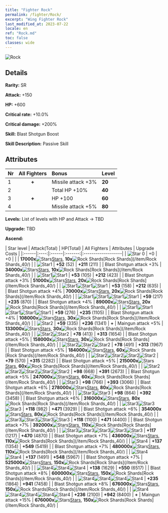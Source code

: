 ```yaml
---
title: "Fighter Rock"
permalink: /fighter/Rock/
excerpt: "Wing Fighter Rock"
last_modified_at: 2023-07-22
locale: en
ref: "Rock.md"
toc: false
classes: wide
---
```



 ![Rock](/images/ship/fj_img12.png)

## Details

 **Rarity:** SR 

 **Attack:** +150

 **HP:** +600

 **Critical rate:** +10.0%

 **Critical damage:** +200%

 **Skill:** Blast Shotgun Boost

 **Skill Description:**  Passive Skill

## Attributes

  |  Nr | All Fighters | Bonus | Level |
  |:----|:-------------:|:--------------------|:--------|
  | 1  | **+**  | Missile attack +3%  | **20** |
  | 2  |   | Total HP +10%  | **40** |
  | 3  | **+**  | HP +100  | **60** |
  | 4  |   | Missile attack +5%  | **80** |


 **Levels:**  List of levels with HP and Attack -> TBD

 **Upgrade:**  TBD

 **Ascend:**  

  |  Star level | Attack(Total) | HP(Total) | All Fighters | Attributes | Upgrade Costs |
  |:------|:----:|:------|:-------:|:-------------------|
  | ![Star 0](/images/s0.png)  | +0  | +0  |  |    | **17000x**![Stars](/images/item/Stars_p.png)[Stars](/item/Stars_2/), **10x**![Rock Shards](/images/item/Rock_Shards_p.png)[Rock Shards](/item/Rock Shards_40/) |
  | ![Star1](/images/s1.png)  | **+52** (52)  | **+211** (211)  |   | Blast Shotgun attack +3%  | **34000x**![Stars](/images/item/Stars_p.png)[Stars](/item/Stars_2/), **10x**![Rock Shards](/images/item/Rock_Shards_p.png)[Rock Shards](/item/Rock Shards_40/) |
  | ![Star1](/images/s1.png)![Star1](/images/s1.png)  | **+53** (105)  | **+212** (423)  |   | Blast Shotgun attack +3%  | **51000x**![Stars](/images/item/Stars_p.png)[Stars](/item/Stars_2/), **20x**![Rock Shards](/images/item/Rock_Shards_p.png)[Rock Shards](/item/Rock Shards_40/) |
  | ![Star1](/images/s1.png)![Star1](/images/s1.png)![Star1](/images/s1.png)  | **+53** (158)  | **+212** (635)  |   | Blast Shotgun attack +4%  | **70000x**![Stars](/images/item/Stars_p.png)[Stars](/item/Stars_2/), **20x**![Rock Shards](/images/item/Rock_Shards_p.png)[Rock Shards](/item/Rock Shards_40/) |
  | ![Star1](/images/s1.png)![Star1](/images/s1.png)![Star1](/images/s1.png)![Star1](/images/s1.png)  | **+59** (217)  | **+235** (870)  |   | Blast Shotgun attack +4%  | **89000x**![Stars](/images/item/Stars_p.png)[Stars](/item/Stars_2/), **20x**![Rock Shards](/images/item/Rock_Shards_p.png)[Rock Shards](/item/Rock Shards_40/) |
  | ![Star1](/images/s1.png)![Star1](/images/s1.png)![Star1](/images/s1.png)![Star1](/images/s1.png)![Star1](/images/s1.png)  | **+59** (276)  | **+235** (1105)  |   | Blast Shotgun attack +4%  | **108000x**![Stars](/images/item/Stars_p.png)[Stars](/item/Stars_2/), **30x**![Rock Shards](/images/item/Rock_Shards_p.png)[Rock Shards](/item/Rock Shards_40/) |
  | ![Star2](/images/s2.png)  | **+59** (335)  | **+236** (1341)  | **+**  | Maingun attack +5%  | **133000x**![Stars](/images/item/Stars_p.png)[Stars](/item/Stars_2/), **30x**![Rock Shards](/images/item/Rock_Shards_p.png)[Rock Shards](/item/Rock Shards_40/) |
  | ![Star2](/images/s2.png)![Star2](/images/s2.png)  | **+78** (413)  | **+313** (1654)  |   | Blast Shotgun attack +5%  | **158000x**![Stars](/images/item/Stars_p.png)[Stars](/item/Stars_2/), **30x**![Rock Shards](/images/item/Rock_Shards_p.png)[Rock Shards](/item/Rock Shards_40/) |
  | ![Star2](/images/s2.png)![Star2](/images/s2.png)![Star2](/images/s2.png)  | **+78** (491)  | **+313** (1967)  |   | Blast Shotgun attack +5%  | **184000x**![Stars](/images/item/Stars_p.png)[Stars](/item/Stars_2/), **60x**![Rock Shards](/images/item/Rock_Shards_p.png)[Rock Shards](/item/Rock Shards_40/) |
  | ![Star2](/images/s2.png)![Star2](/images/s2.png)![Star2](/images/s2.png)![Star2](/images/s2.png)  | **+79** (570)  | **+315** (2282)  |   | Blast Shotgun attack +5%  | **215000x**![Stars](/images/item/Stars_p.png)[Stars](/item/Stars_2/), **60x**![Rock Shards](/images/item/Rock_Shards_p.png)[Rock Shards](/item/Rock Shards_40/) |
  | ![Star2](/images/s2.png)![Star2](/images/s2.png)![Star2](/images/s2.png)![Star2](/images/s2.png)![Star2](/images/s2.png)  | **+98** (668)  | **+391** (2673)  |   | Blast Shotgun attack +5%  | **247000x**![Stars](/images/item/Stars_p.png)[Stars](/item/Stars_2/), **60x**![Rock Shards](/images/item/Rock_Shards_p.png)[Rock Shards](/item/Rock Shards_40/) |
  | ![Star3](/images/s3.png)  | **+98** (766)  | **+393** (3066)  |   | Blast Shotgun attack +6%  | **278000x**![Stars](/images/item/Stars_p.png)[Stars](/item/Stars_2/), **80x**![Rock Shards](/images/item/Rock_Shards_p.png)[Rock Shards](/item/Rock Shards_40/) |
  | ![Star3](/images/s3.png)![Star3](/images/s3.png)  | **+98** (864)  | **+392** (3458)  |   | Blast Shotgun attack +6%  | **316000x**![Stars](/images/item/Stars_p.png)[Stars](/item/Stars_2/), **80x**![Rock Shards](/images/item/Rock_Shards_p.png)[Rock Shards](/item/Rock Shards_40/) |
  | ![Star3](/images/s3.png)![Star3](/images/s3.png)![Star3](/images/s3.png)  | **+118** (982)  | **+471** (3929)  |   | Blast Shotgun attack +6%  | **354000x**![Stars](/images/item/Stars_p.png)[Stars](/item/Stars_2/), **80x**![Rock Shards](/images/item/Rock_Shards_p.png)[Rock Shards](/item/Rock Shards_40/) |
  | ![Star3](/images/s3.png)![Star3](/images/s3.png)![Star3](/images/s3.png)![Star3](/images/s3.png)  | **+118** (1100)  | **+471** (4400)  |   | Blast Shotgun attack +7%  | **392000x**![Stars](/images/item/Stars_p.png)[Stars](/item/Stars_2/), **110x**![Rock Shards](/images/item/Rock_Shards_p.png)[Rock Shards](/item/Rock Shards_40/) |
  | ![Star3](/images/s3.png)![Star3](/images/s3.png)![Star3](/images/s3.png)![Star3](/images/s3.png)![Star3](/images/s3.png)  | **+117** (1217)  | **+470** (4870)  |   | Blast Shotgun attack +7%  | **436000x**![Stars](/images/item/Stars_p.png)[Stars](/item/Stars_2/), **110x**![Rock Shards](/images/item/Rock_Shards_p.png)[Rock Shards](/item/Rock Shards_40/) |
  | ![Star4](/images/s4.png)  | **+137** (1354)  | **+549** (5419)  |   | Blast Shotgun attack +7%  | **480000x**![Stars](/images/item/Stars_p.png)[Stars](/item/Stars_2/), **110x**![Rock Shards](/images/item/Rock_Shards_p.png)[Rock Shards](/item/Rock Shards_40/) |
  | ![Star4](/images/s4.png)![Star4](/images/s4.png)  | **+137** (1491)  | **+548** (5967)  |   | Blast Shotgun attack +7%  | **525000x**![Stars](/images/item/Stars_p.png)[Stars](/item/Stars_2/), **150x**![Rock Shards](/images/item/Rock_Shards_p.png)[Rock Shards](/item/Rock Shards_40/) |
  | ![Star4](/images/s4.png)![Star4](/images/s4.png)![Star4](/images/s4.png)  | **+138** (1629)  | **+550** (6517)  |   | Blast Shotgun attack +8%  | **600000x**![Stars](/images/item/Stars_p.png)[Stars](/item/Stars_2/), **150x**![Rock Shards](/images/item/Rock_Shards_p.png)[Rock Shards](/item/Rock Shards_40/) |
  | ![Star4](/images/s4.png)![Star4](/images/s4.png)![Star4](/images/s4.png)![Star4](/images/s4.png)  | **+235** (1864)  | **+941** (7458)  |   | Blast Shotgun attack +8%  | **676000x**![Stars](/images/item/Stars_p.png)[Stars](/item/Stars_2/), **150x**![Rock Shards](/images/item/Rock_Shards_p.png)[Rock Shards](/item/Rock Shards_40/) |
  | ![Star4](/images/s4.png)![Star4](/images/s4.png)![Star4](/images/s4.png)![Star4](/images/s4.png)![Star4](/images/s4.png)  | **+236** (2100)  | **+942** (8400)  | **+**  | Maingun attack +15%  | **676000x**![Stars](/images/item/Stars_p.png)[Stars](/item/Stars_2/), **150x**![Rock Shards](/images/item/Rock_Shards_p.png)[Rock Shards](/item/Rock Shards_40/) |


